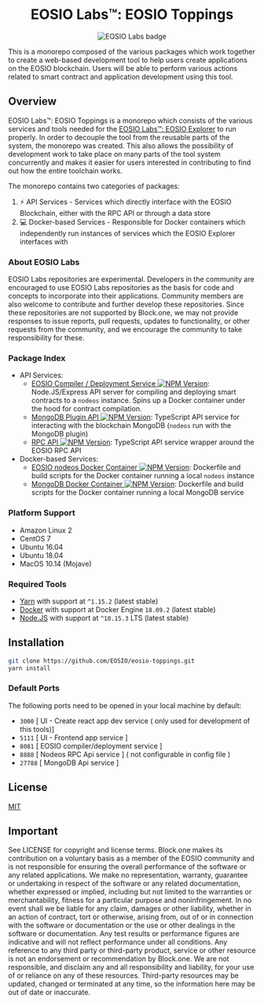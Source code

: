 <h1 align="center">EOSIO Labs™: EOSIO Toppings</h1>

<p align="center">
  <img alt="EOSIO Labs badge" src="https://img.shields.io/badge/EOSIO-Labs-5cb3ff.svg">
</p>

This is a monorepo composed of the various packages which work together to create a web-based development tool to help users create applications on the EOSIO blockchain. Users will be able to perform various actions related to smart contract and application development using this tool.

## Overview

EOSIO Labs™: EOSIO Toppings is a monorepo which consists of the various services and tools needed for the [EOSIO Labs™: EOSIO Explorer](https://github.com/EOSIO/eosio-explorer) to run properly. In order to decouple the tool from the reusable parts of the system, the monorepo was created. This also allows the possibility of development work to take place on many parts of the tool system concurrently and makes it easier for users interested in contributing to find out how the entire toolchain works.

The monorepo contains two categories of packages:

1. :zap: API Services - Services which directly interface with the EOSIO Blockchain, either with the RPC API or through a data store
2. :computer: Docker-based Services - Responsible for Docker containers which independently run instances of services which the EOSIO Explorer interfaces with

### About EOSIO Labs

 EOSIO Labs repositories are experimental.  Developers in the community are encouraged to use EOSIO Labs repositories as the basis for code and concepts to incorporate into their applications. Community members are also welcome to contribute and further develop these repositories. Since these repositories are not supported by Block.one, we may not provide responses to issue reports, pull requests, updates to functionality, or other requests from the community, and we encourage the community to take responsibility for these.

### Package Index

* API Services:
    * [EOSIO Compiler / Deployment Service <img alt="NPM Version" src="https://img.shields.io/npm/v/EOSIO/api-eosio-compiler.svg">](./packages/api-eosio-compiler): Node.JS/Express API server for compiling and deploying smart contracts to a `nodeos` instance. Spins up a Docker container under the hood for contract compilation.
    * [MongoDB Plugin API <img alt="NPM Version" src="https://img.shields.io/npm/v/EOSIO/api-mongodb-plugin.svg">](./packages/api-mongodb-plugin): TypeScript API service for interacting with the blockchain MongoDB (`nodeos` run with the MongoDB plugin)
    * [RPC API <img alt="NPM Version" src="https://img.shields.io/npm/v/EOSIO/api-rpc.svg">](./packages/api-rpc): TypeScript API service wrapper around the EOSIO RPC API
* Docker-based Services:
    * [EOSIO nodeos Docker Container <img alt="NPM Version" src="https://img.shields.io/npm/v/EOSIO/docker-eosio-nodeos.svg">](./packages/docker-eosio-nodeos): Dockerfile and build scripts for the Docker container running a local `nodeos` instance
    * [MongoDB Docker Container <img alt="NPM Version" src="https://img.shields.io/npm/v/EOSIO/docker-mongodb.svg">](./packages/docker-mongodb): Dockerfile and build scripts for the Docker container running a local MongoDB service

### Platform Support

* Amazon Linux 2
* CentOS 7
* Ubuntu 16.04
* Ubuntu 18.04
* MacOS 10.14 (Mojave)

### Required Tools

* [Yarn](https://yarnpkg.com/lang/en/) with support at `^1.15.2` (latest stable)
* [Docker](https://www.docker.com/) with support at Docker Engine `18.09.2` (latest stable)
* [Node.JS](https://nodejs.org/en/) with support at `^10.15.3` LTS (latest stable)

## Installation

```bash
git clone https://github.com/EOSIO/eosio-toppings.git
yarn install
```

### Default Ports

The following ports need to be opened in your local machine by default:

* `3000` [ UI - Create react app dev service ( only used for development of this tools)]
* `5111` [ UI - Frontend app service ]
* `8081` [ EOSIO compiler/deployment service ]
* `8888` [ Nodeos RPC Api service ] ( not configurable in config file )
* `27788` [ MongoDB Api service ]

## License

[MIT](./LICENSE)

## Important

See LICENSE for copyright and license terms.  Block.one makes its contribution on a voluntary basis as a member of the EOSIO community and is not responsible for ensuring the overall performance of the software or any related applications.  We make no representation, warranty, guarantee or undertaking in respect of the software or any related documentation, whether expressed or implied, including but not limited to the warranties or merchantability, fitness for a particular purpose and noninfringement. In no event shall we be liable for any claim, damages or other liability, whether in an action of contract, tort or otherwise, arising from, out of or in connection with the software or documentation or the use or other dealings in the software or documentation.  Any test results or performance figures are indicative and will not reflect performance under all conditions.  Any reference to any third party or third-party product, service or other resource is not an endorsement or recommendation by Block.one.  We are not responsible, and disclaim any and all responsibility and liability, for your use of or reliance on any of these resources. Third-party resources may be updated, changed or terminated at any time, so the information here may be out of date or inaccurate.
